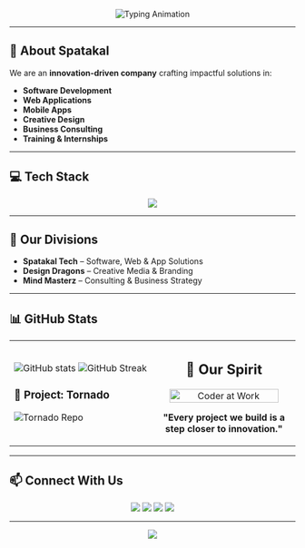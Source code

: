 <!-- Typing Effect -->
<p align="center">
  <img src="https://readme-typing-svg.herokuapp.com?font=Fira+Code&size=26&duration=3000&pause=1000&color=E67E22&center=true&vCenter=true&width=900&lines=🚀+Empowering+Ideas%2C+Building+Futures;💻+Software+%7C+🌐+Web+%7C+📱+Apps+%7C+🎨+Design;Spatakal+%3A+Code.+Create.+Conquer." alt="Typing Animation">
</p>

---

## 🏢 About Spatakal
We are an **innovation-driven company** crafting impactful solutions in:
- **Software Development**
- **Web Applications**
- **Mobile Apps**
- **Creative Design**
- **Business Consulting**
- **Training & Internships**

---

## 💻 Tech Stack
<p align="center">
  <img src="https://skillicons.dev/icons?i=html,css,javascript,react,reactnative,nodejs,express,mongodb,firebase,python,figma,photoshop" />
</p>

---

## 🌟 Our Divisions
- **Spatakal Tech** – Software, Web & App Solutions
- **Design Dragons** – Creative Media & Branding
- **Mind Masterz** – Consulting & Business Strategy

---

## 📊 GitHub Stats
<table>
<tr>
<td width="50%" align="left">

<img src="https://github-readme-stats.vercel.app/api?username=spatakal&show_icons=true&theme=tokyonight" alt="GitHub stats" />

<img src="https://github-readme-streak-stats.herokuapp.com/?user=spatakal&theme=tokyonight" alt="GitHub Streak" />

### 📌 Project: Tornado
<img src="https://github-readme-stats.vercel.app/api/pin/?username=spatakal&repo=Tornado&theme=tokyonight" alt="Tornado Repo" />

</td>
<td width="50%" align="center">

## 🚀 Our Spirit  
<img src="https://media.giphy.com/media/L1R1tvI9svkIWwpVYr/giphy.gif" alt="Coder at Work" width="90%">  

**"Every project we build is a step closer to innovation."**  

</td>
</tr>
</table>



---

## 📫 Connect With Us
<p align="center">
  <a href="https://spatakal.com"><img src="https://img.shields.io/badge/🌐%20Website-2C3E50?style=for-the-badge" /></a>
  <a href="mailto:contact@spatakal.com"><img src="https://img.shields.io/badge/✉️%20Email-E67E22?style=for-the-badge" /></a>
  <a href="#"><img src="https://img.shields.io/badge/LinkedIn-0077B5?style=for-the-badge&logo=linkedin" /></a>
  <a href="#"><img src="https://img.shields.io/badge/YouTube-FF0000?style=for-the-badge&logo=youtube" /></a>
</p>

---

<p align="center">
  <img src="https://capsule-render.vercel.app/api?type=waving&color=2C3E50&height=100&section=footer" />
</p>

